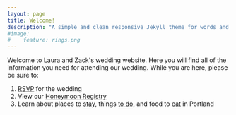 ```yaml
---
layout: page
title: Welcome!
description: "A simple and clean responsive Jekyll theme for words and photos."
#image:
#    feature: rings.png
---
```


Welcome to Laura and Zack's wedding website. Here you will find all of the information you need for attending our wedding. While you are here, please be sure to:

1. [RSVP](https://tollmanz.wufoo.com/forms/wedding-rsvp/) for the wedding
1. View our [Honeymoon Registry](/registry)
1. Learn about places to [stay](/stay), things [to do](/do), and food to [eat](/eat) in Portland